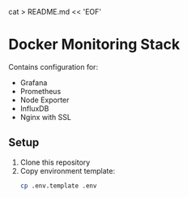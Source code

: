 cat > README.md << 'EOF'
# Docker Monitoring Stack

Contains configuration for:
- Grafana
- Prometheus
- Node Exporter
- InfluxDB
- Nginx with SSL

## Setup

1. Clone this repository
2. Copy environment template:
   ```bash
   cp .env.template .env
